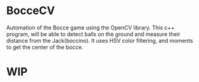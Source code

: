 # BocceCV
Automation of the Bocce game using the OpenCV library.
This c++ program, will be able to detect balls on the ground and measure their distance from the Jack(boccino).
It uses HSV color filtering, and moments to get the center of the bocce.
# WIP
